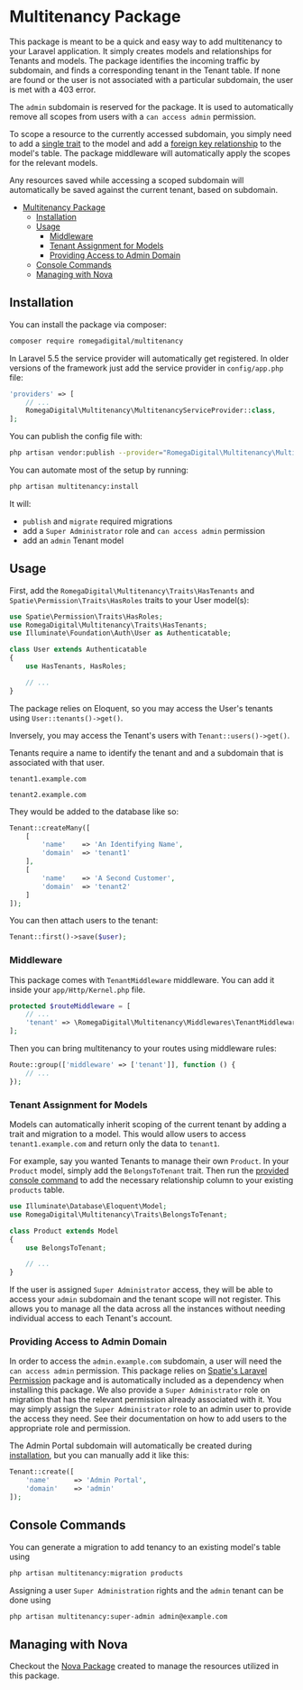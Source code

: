 # Multitenancy Package

This package is meant to be a quick and easy way to add multitenancy to your Laravel application. It simply creates models and relationships for Tenants and models. The package identifies the incoming traffic by subdomain, and finds a corresponding tenant in the Tenant table. If none are found or the user is not associated with a particular subdomain, the user is met with a 403 error.

The `admin` subdomain is reserved for the package. It is used to automatically remove all scopes from users with a `can access admin` permission.

To scope a resource to the currently accessed subdomain, you simply need to add a [single trait](#tenant-assignment-for-other-models) to the model and add a [foreign key relationship](#console-commands) to the model's table. The package middleware will automatically apply the scopes for the relevant models.

Any resources saved while accessing a scoped subdomain will automatically be saved against the current tenant, based on subdomain.

- [Multitenancy Package](#multitenancy-package)
  - [Installation](#installation)
  - [Usage](#usage)
    - [Middleware](#middleware)
    - [Tenant Assignment for Models](#tenant-assignment-for-models)
    - [Providing Access to Admin Domain](#providing-access-to-admin-domain)
  - [Console Commands](#console-commands)
  - [Managing with Nova](#managing-with-nova)


## Installation

You can install the package via composer:

``` bash
composer require romegadigital/multitenancy
```

In Laravel 5.5 the service provider will automatically get registered. In older versions of the framework just add the service provider in `config/app.php` file:

```php
'providers' => [
    // ...
    RomegaDigital\Multitenancy\MultitenancyServiceProvider::class,
];
```

You can publish the config file with:

```bash
php artisan vendor:publish --provider="RomegaDigital\Multitenancy\MultitenancyServiceProvider" --tag="config"
```

You can automate most of the setup by running:

```bash
php artisan multitenancy:install
```

It will:
- `publish` and `migrate` required migrations
- add a `Super Administrator` role and `can access admin` permission
- add an `admin` Tenant model

## Usage

First, add the `RomegaDigital\Multitenancy\Traits\HasTenants` and `Spatie\Permission\Traits\HasRoles` traits to your User model(s):

```php
use Spatie\Permission\Traits\HasRoles;
use RomegaDigital\Multitenancy\Traits\HasTenants;
use Illuminate\Foundation\Auth\User as Authenticatable;

class User extends Authenticatable
{
    use HasTenants, HasRoles;

    // ...
}
```

The package relies on Eloquent, so you may access the User's tenants using `User::tenants()->get()`.

Inversely, you may access the Tenant's users with `Tenant::users()->get()`.

Tenants require a name to identify the tenant and and a subdomain that is associated with that user. 

`tenant1.example.com`

`tenant2.example.com`

They would be added to the database like so:

```php
Tenant::createMany([
    [
        'name'    => 'An Identifying Name',
        'domain'  => 'tenant1'
    ],
    [
        'name'    => 'A Second Customer',
        'domain'  => 'tenant2'
    ]
]);
```

You can then attach users to the tenant:

```php
Tenant::first()->save($user);
```

### Middleware

This package comes with `TenantMiddleware` middleware. You can add it inside your `app/Http/Kernel.php` file.

```php
protected $routeMiddleware = [
    // ...
    'tenant' => \RomegaDigital\Multitenancy\Middlewares\TenantMiddleware::class,
];
```

Then you can bring multitenancy to your routes using middleware rules:

```php
Route::group(['middleware' => ['tenant']], function () {
    // ...
});
```

### Tenant Assignment for Models

Models can automatically inherit scoping of the current tenant by adding a trait and migration to a model. This would allow users to access `tenant1.example.com` and return only the data to `tenant1`. 

For example, say you wanted Tenants to manage their own `Product`. In your `Product` model, simply add the `BelongsToTenant` trait. Then run the [provided console command](#console-commands) to add the necessary relationship column to your existing `products` table.

```php
use Illuminate\Database\Eloquent\Model;
use RomegaDigital\Multitenancy\Traits\BelongsToTenant;

class Product extends Model
{
    use BelongsToTenant;

    // ...
}
```

If the user is assigned `Super Administrator` access, they will be able to access your `admin` subdomain and the tenant scope will not register. This allows you to manage all the data across all the instances without needing individual access to each Tenant's account.

### Providing Access to Admin Domain

In order to access the `admin.example.com` subdomain, a user will need the `can access admin` permission. This package relies on [Spatie's Laravel Permission](https://github.com/spatie/laravel-permission) package and is automatically included as a dependency when installing this package. We also provide a `Super Administrator` role on migration that has the relevant permission already associated with it. You may simply assign the `Super Administrator` role to an admin user to provide the access they need. See their documentation on how to add users to the appropriate role and permission.

The Admin Portal subdomain will automatically be created during [installation](#installation), but you can manually add it like this:

```php
Tenant::create([
    'name'      => 'Admin Portal',
    'domain'    => 'admin'
]);
```

## Console Commands

You can generate a migration to add tenancy to an existing model's table using

```bash
php artisan multitenancy:migration products
```

Assigning a user `Super Administration` rights and the `admin` tenant can be done using

```bash
php artisan multitenancy:super-admin admin@example.com
```

## Managing with Nova

Checkout the [Nova Package](#) created to manage the resources utilized in this package.
